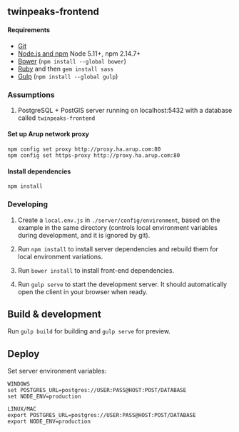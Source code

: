 ## twinpeaks-frontend

#### Requirements

- [Git](https://git-scm.com/)
- [Node.js and npm](nodejs.org) Node 5.11+, npm 2.14.7+
- [Bower](bower.io) (`npm install --global bower`)
- [Ruby](https://www.ruby-lang.org) and then `gem install sass`
- [Gulp](http://gulpjs.com/) (`npm install --global gulp`)

### Assumptions

1. PostgreSQL + PostGIS server running on localhost:5432 with a database called `twinpeaks-frontend`

#### Set up Arup network proxy

```
npm config set proxy http://proxy.ha.arup.com:80
npm config set https-proxy http://proxy.ha.arup.com:80
```

#### Install dependencies

```
npm install
```

### Developing

1. Create a `local.env.js` in `./server/config/environment`, based on the example in the same directory (controls local environment variables during development, and it is ignored by git).

2. Run `npm install` to install server dependencies and rebuild them for local environment variations.

3. Run `bower install` to install front-end dependencies.

4. Run `gulp serve` to start the development server. It should automatically open the client in your browser when ready.

## Build & development

Run `gulp build` for building and `gulp serve` for preview.

## Deploy

Set server environment variables:

```
WINDOWS
set POSTGRES_URL=postgres://USER:PASS@HOST:POST/DATABASE
set NODE_ENV=production

LINUX/MAC
export POSTGRES_URL=postgres://USER:PASS@HOST:POST/DATABASE
export NODE_ENV=production
```
